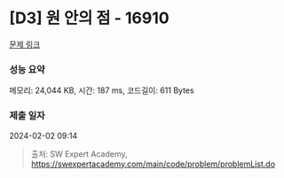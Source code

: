 # [D3] 원 안의 점 - 16910 

[문제 링크](https://swexpertacademy.com/main/code/problem/problemDetail.do?contestProbId=AYcllbDqUVgDFASR) 

### 성능 요약

메모리: 24,044 KB, 시간: 187 ms, 코드길이: 611 Bytes

### 제출 일자

2024-02-02 09:14



> 출처: SW Expert Academy, https://swexpertacademy.com/main/code/problem/problemList.do